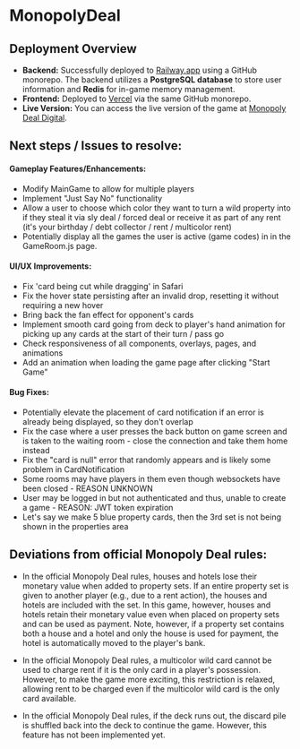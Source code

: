 # MonopolyDeal

## **Deployment Overview**

- **Backend:** Successfully deployed to [Railway.app](https://railway.app) using a GitHub monorepo. The backend utilizes a **PostgreSQL database** to store user information and **Redis** for in-game memory management.
- **Frontend:** Deployed to [Vercel](https://vercel.com) via the same GitHub monorepo.
- **Live Version:** You can access the live version of the game at [Monopoly Deal Digital](https://deal-frontend-psi.vercel.app).

## Next steps / Issues to resolve:

#### Gameplay Features/Enhancements:

- Modify MainGame to allow for multiple players
- Implement "Just Say No" functionality
- Allow a user to choose which color they want to turn a wild property into if they steal it via sly deal / forced deal or receive it as part of any rent (it's your birthday / debt collector / rent / multicolor rent)
- Potentially display all the games the user is active (game codes) in in the GameRoom.js page.

#### UI/UX Improvements:

- Fix 'card being cut while dragging' in Safari
- Fix the hover state persisting after an invalid drop, resetting it without requiring a new hover
- Bring back the fan effect for opponent's cards
- Implement smooth card going from deck to player's hand animation for picking up any cards at the start of their turn / pass go
- Check responsiveness of all components, overlays, pages, and animations
- Add an animation when loading the game page after clicking "Start Game"

#### Bug Fixes:

- Potentially elevate the placement of card notification if an error is already being displayed, so they don't overlap
- Fix the case where a user presses the back button on game screen and is taken to the waiting room - close the connection and take them home instead
- Fix the "card is null" error that randomly appears and is likely some problem in CardNotification
- Some rooms may have players in them even though websockets have been closed - REASON UNKNOWN
- User may be logged in but not authenticated and thus, unable to create a game - REASON: JWT token expiration
- Let's say we make 5 blue property cards, then the 3rd set is not being shown in the properties area

## Deviations from official Monopoly Deal rules:

- In the official Monopoly Deal rules, houses and hotels lose their monetary value when added to property sets. If an entire property set is given to another player (e.g., due to a rent action), the houses and hotels are included with the set. In this game, however, houses and hotels retain their monetary value even when placed on property sets and can be used as payment. Note, however, if a property set contains both a house and a hotel and only the house is used for payment, the hotel is automatically moved to the player's bank.

- In the official Monopoly Deal rules, a multicolor wild card cannot be used to charge rent if it is the only card in a player's possession. However, to make the game more exciting, this restriction is relaxed, allowing rent to be charged even if the multicolor wild card is the only card available.

- In the official Monopoly Deal rules, if the deck runs out, the discard pile is shuffled back into the deck to continue the game. However, this feature has not been implemented yet.
